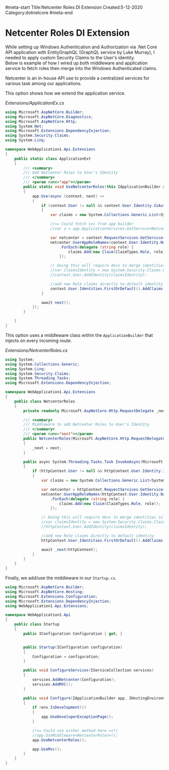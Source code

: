 #meta-start
Title:Netcenter Roles DI Extension
Created:5-12-2020
Category:dotnetcore
#meta-end
# Netcenter Roles DI Extension

While setting up Windows Authentication and Authorization via .Net Core API application with EntityGraphQL (GraphQL service by Luke Murray), I needed to apply custom Security Claims to the User's identity.  
Below is example of how I wired up both middleware and application service to fetch roles then merge into the Windows Authenticated claims.

Netcenter is an in-house API use to provide a centralized services for various task among our applications.

This option shows how we extend the application service.

*Extensions/ApplicationEx.cs*
```cs
using Microsoft.AspNetCore.Builder;
using Microsoft.AspNetCore.Diagnostics;
using Microsoft.AspNetCore.Http;
using System.Net;
using Microsoft.Extensions.DependencyInjection;
using System.Security.Claims;
using System.Linq;

namespace WebApplication1.Api.Extensions
{
    public static class ApplicationExt
    {
        /// <summary>
        /// Add Netcenter Roles to User's Identity
        /// </summary>
        /// <param name="app"></param>
        public static void UseNetcenterRoles(this IApplicationBuilder app)
        {
            app.Use(async (context, next) =>
            {
                if (context.User != null && context.User.Identity.IsAuthenticated)
                {
                    var claims = new System.Collections.Generic.List<System.Security.Claims.Claim>();

                    //== Could fetch svc from app builder
                    //var a = app.ApplicationServices.GetService<Netcenter.Sdk.INetcenterSDK>();

                    var netcenter = context.RequestServices.GetService<Netcenter.Sdk.INetcenterSDK>();
                    netcenter.UserAppRoleNames(context.User.Identity.Name)
                        .ForEach(delegate (string role) {
                            claims.Add(new Claim(ClaimTypes.Role, role));
                        });

                    // Doing this will require devs to merge identities in controller or services
                    //var claimsIdentity = new System.Security.Claims.ClaimsIdentity(claims);
                    //context.User.AddIdentity(claimsIdentity);

                    //add new Role claims directly to default identity
                    context.User.Identities.FirstOrDefault().AddClaims(claims);
                }

                await next();
            });
        }

    }
}

```

This option uses a middleware class within the `ApplicationBuilder` that injects on every incoming route.

*Extensions/NetcenterRoles.cs*
```cs
using System;
using System.Collections.Generic;
using System.Linq;
using System.Security.Claims;
using System.Threading.Tasks;
using Microsoft.Extensions.DependencyInjection;

namespace WebApplication1.Api.Extensions
{
    public class NetcenterRoles
    {
        private readonly Microsoft.AspNetCore.Http.RequestDelegate _next;

        /// <summary>
        /// Middleware to add Netcenter Roles to User's Identity
        /// </summary>
        /// <param name="next"></param>
        public NetcenterRoles(Microsoft.AspNetCore.Http.RequestDelegate next)
        {
            _next = next;
        }

        public async System.Threading.Tasks.Task InvokeAsync(Microsoft.AspNetCore.Http.HttpContext httpContext)
        {
            if (httpContext.User != null && httpContext.User.Identity.IsAuthenticated)
            {
                var claims = new System.Collections.Generic.List<System.Security.Claims.Claim>();

                var netcenter = httpContext.RequestServices.GetService<Netcenter.Sdk.INetcenterSDK>();
                netcenter.UserAppRoleNames(httpContext.User.Identity.Name)
                    .ForEach(delegate (string role) {
                        claims.Add(new Claim(ClaimTypes.Role, role));
                    });

                // Doing this will require devs to merge identities in controller or services
                //var claimsIdentity = new System.Security.Claims.ClaimsIdentity(claims);
                //httpContext.User.AddIdentity(claimsIdentity);

                //add new Role claims directly to default identity
                httpContext.User.Identities.FirstOrDefault().AddClaims(claims);

                await _next(httpContext);
            }
        }
    }
}

```

Finally, we add/use the middleware in our `Startup.cs`.

```cs
using Microsoft.AspNetCore.Builder;
using Microsoft.AspNetCore.Hosting;
using Microsoft.Extensions.Configuration;
using Microsoft.Extensions.DependencyInjection;
using WebApplication1.Api.Extensions;

namespace WebApplication1.Api
{
    public class Startup
    {
        public IConfiguration Configuration { get; }


        public Startup(IConfiguration configuration)
        {
            Configuration = configuration;
        }

        public void ConfigureServices(IServiceCollection services)
        {
            services.AddNetcenter(Configuration);
            services.AddMVC();
        }

        public void Configure(IApplicationBuilder app, IHostingEnvironment env)
        {
            if (env.IsDevelopment())
            {
                app.UseDeveloperExceptionPage();
            }

            /*== Could use either method here ==*/
            //app.UseMiddleware<NetcenterRoles>();
            app.UseNetcenterRoles();

            app.UseMvc();
        }
    }
}

```